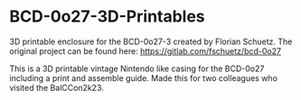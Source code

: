 # BCD-0o27-3D-Printables

3D printable enclosure for the BCD-0o27-3 created by Florian Schuetz. The original project can be found here: https://gitlab.com/fschuetz/bcd-0o27

This is a 3D printable vintage Nintendo like casing for the BCD-0o27 including a print and assemble guide. Made this for two colleagues who visited the BalCCon2k23.
